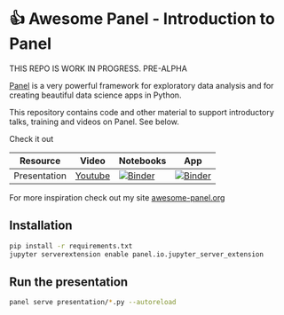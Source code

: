 # 👍 Awesome Panel - Introduction to Panel

THIS REPO IS WORK IN PROGRESS. PRE-ALPHA

[Panel](https://panel.holoviz.org) is a very powerful framework for exploratory data analysis and for creating beautiful data science apps in Python.

This repository contains code and other material to support introductory talks, training and videos on Panel. See below.

Check it out

Resource | Video | Notebooks | App |
|--------|-------|-----------|-----|
| Presentation | [Youtube](https://youtu.be/dUaS7yM2FxA) | [![Binder](https://mybinder.org/badge_logo.svg)](https://mybinder.org/v2/gh/marcskovmadsen/awesome-panel-introduction/main?urlpath=lab/tree/presentation) | [![Binder](https://mybinder.org/badge_logo.svg)](https://mybinder.org/v2/gh/marcskovmadsen/awesome-panel-introduction/main?urlpath=panel/introduction) |

For more inspiration check out my site [awesome-panel.org](https://awesome-panel.org)

## Installation

```bash
pip install -r requirements.txt
jupyter serverextension enable panel.io.jupyter_server_extension
```

## Run the presentation

```bash
panel serve presentation/*.py --autoreload
```
